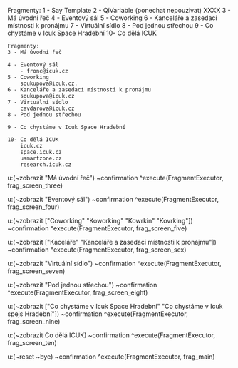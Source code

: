 Fragmenty:
    1 - Say Template
    2 - QiVariable (ponechat nepouzivat)
    XXXX
    3 - Má úvodní řeč
    4 - Eventový sál
    5 - Coworking
    6 - Kanceláře a zasedací místnosti k pronájmu
    7 - Virtuální sídlo
    8 - Pod jednou střechou
    9 - Co chystáme v Icuk Space Hradební
    10- Co dělá ICUK


    Fragmenty:
    3 - Má úvodní řeč

    4 - Eventový sál
        - fronc@icuk.cz
    5 - Coworking
        soukupova@icuk.cz.
    6 - Kanceláře a zasedací místnosti k pronájmu
        soukupova@icuk.cz 
    7 - Virtuální sídlo
        cavdarova@icuk.cz
    8 - Pod jednou střechou

    9 - Co chystáme v Icuk Space Hradební

    10- Co dělá ICUK
        icuk.cz
        space.icuk.cz
        usmartzone.cz
        research.icuk.cz


u:(~zobrazit "Má úvodní řeč") ~confirmation ^execute(FragmentExecutor, frag_screen_three)

u:(~zobrazit "Eventový sál") ~confirmation ^execute(FragmentExecutor, frag_screen_four)

u:(~zobrazit ["Coworking" "Koworking" "Kowrkin" "Kovrking"]) ~confirmation ^execute(FragmentExecutor, frag_screen_five)

u:(~zobrazit ["Kaceláře" "Kanceláře a zasedací místnosti k pronájmu"]) ~confirmation ^execute(FragmentExecutor, frag_screen_sex)

u:(~zobrazit "Virtuální sídlo") ~confirmation ^execute(FragmentExecutor, frag_screen_seven)

u:(~zobrazit "Pod jednou střechou") ~confirmation ^execute(FragmentExecutor, frag_screen_eight)

u:(~zobrazit ["Co chystáme v Icuk Space Hradební" "Co chystáme v Icuk spejs Hradební"]) ~confirmation ^execute(FragmentExecutor, frag_screen_nine)

u:(~zobrazit Co dělá ICUK) ~confirmation ^execute(FragmentExecutor, frag_screen_ten)

u:(~reset ~bye) ~confirmation ^execute(FragmentExecutor, frag_main)